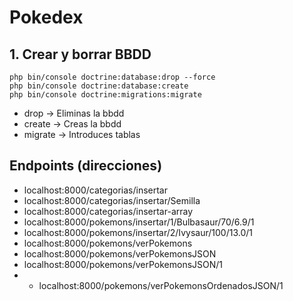 # Pokedex

## 1. Crear y borrar BBDD

```console
php bin/console doctrine:database:drop --force
php bin/console doctrine:database:create
php bin/console doctrine:migrations:migrate
```
- drop -> Eliminas la bbdd
- create -> Creas la bbdd
- migrate -> Introduces tablas

## Endpoints (direcciones)
- localhost:8000/categorias/insertar
- localhost:8000/categorias/insertar/Semilla
- localhost:8000/categorias/insertar-array
- localhost:8000/pokemons/insertar/1/Bulbasaur/70/6.9/1
- localhost:8000/pokemons/insertar/2/Ivysaur/100/13.0/1
- localhost:8000/pokemons/verPokemons
- localhost:8000/pokemons/verPokemonsJSON
- localhost:8000/pokemons/verPokemonsJSON/1
- - localhost:8000/pokemons/verPokemonsOrdenadosJSON/1